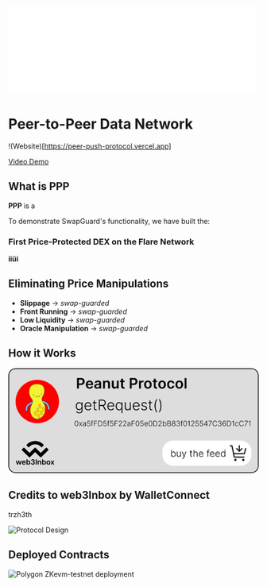![PPP](/frontend/public/logo_readme.svg)
# Peer-to-Peer Data Network

!(Website)[https://peer-push-protocol.vercel.app]

[Video Demo]()



## What is PPP
**PPP** is a

To demonstrate SwapGuard's functionality, we have built the:
### First Price-Protected DEX on the Flare Network
**iiüi**

## Eliminating Price Manipulations
- **Slippage** -> _swap-guarded_
- **Front Running** -> _swap-guarded_
- **Low Liquidity** -> _swap-guarded_
- **Oracle Manipulation** -> _swap-guarded_

## How it Works
![Diagram](/frontend/public/peanut_readme.svg)




## Credits to web3Inbox by WalletConnect
trzh3th



![Protocol Design](https://www.figma.com/file/6ByqDspQPPEsMOxiIXPhkN/ETHLisbon23?type=whiteboard&amp;node-id=0%3A1&t=B5nevjOqxTPLnaOe-1)



## Deployed Contracts

![Polygon ZKevm-testnet deployment](
https://testnet-zkevm.polygonscan.com/address/0xC2385F61593b0EE50C561aA38ecCcd09b727dF07#code)
